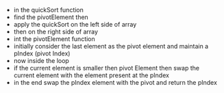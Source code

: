 - in the quickSort function
- find the pivotElement then
- apply the quickSort on the left side of array
- then on the right side of array
- int the pivotElement function
- initially consider the last element as the pivot element and maintain a pIndex (pivot Index)
- now inside the loop
- if the current element is smaller then pivot Element then swap the current element with the element present at the pIndex
- in the end swap the pIndex element with the pivot and return the pIndex